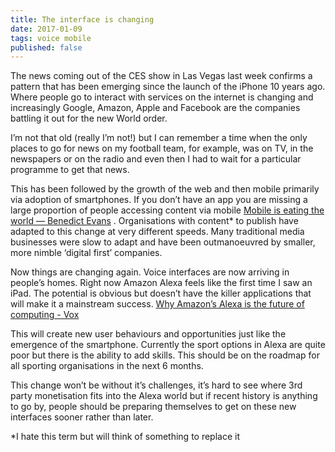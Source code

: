 ```yaml
---
title: The interface is changing
date: 2017-01-09
tags: voice mobile
published: false
---
```

The news coming out of the CES show in Las Vegas last week confirms a pattern that has been emerging since the launch of the iPhone 10 years ago. Where people go to interact with services on the internet is changing and increasingly Google, Amazon, Apple and Facebook are the companies battling it out for the new World order.

I’m not that old (really I’m not!) but I can remember a time when the only places to go for news on my football team, for example, was on TV, in the newspapers or on the radio and even then I had to wait for a particular programme to get that news.

This has been followed by the growth of the web and then mobile primarily via adoption of smartphones. If you don’t have an app you are missing a large proportion of people accessing content via mobile [Mobile is eating the world — Benedict Evans](http://ben-evans.com/benedictevans/2016/12/8/mobile-is-eating-the-world) .  Organisations with content* to publish have adapted to this change at very different speeds. Many traditional media businesses were slow to adapt and have been outmanoeuvred by smaller, more nimble ‘digital first’ companies.

Now things are changing again. Voice interfaces are now arriving in people’s homes. Right now Amazon Alexa feels like the first time I saw an iPad. The potential is obvious but doesn’t have the killer applications that will make it a mainstream success.
[Why Amazon’s Alexa is the future of computing - Vox](http://www.vox.com/new-money/2017/1/6/14186076/amazons-alexa-future-computing)

This will create new user behaviours and opportunities just like the emergence of the smartphone. Currently the sport options in Alexa are quite poor but there is the ability to add skills. This should be on the roadmap for all sporting organisations in the next 6 months.

This change won’t be without it’s challenges, it’s hard to see where 3rd party monetisation fits into the Alexa world but if recent history is anything to go by, people should be preparing themselves to get on these new interfaces sooner rather than later.

*I hate this term but will think of something to replace it
